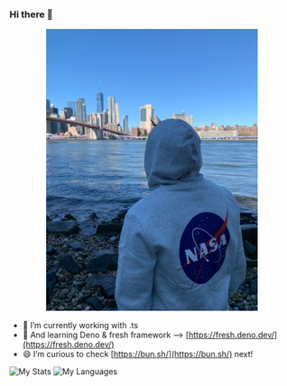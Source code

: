 ### Hi there 👋

<p align="center">
  <img src="./Brooklyn.jpg" height="500">
 </p>

- 🔭  I’m currently working with .ts
- 🌱  And learning Deno & fresh framework --> [https://fresh.deno.dev/](https://fresh.deno.dev/)
- 😄  I’m curious to check [https://bun.sh/](https://bun.sh/) next!

![My Stats](https://github-readme-stats.vercel.app/api?username=zk182&show_icons=true&count_private=true&include_all_commits=true&hide_border=true&hide_title=true)
![My Languages](https://github-readme-stats.anuraghazra1.vercel.app/api/top-langs/?username=zk182&count_private=true&layout=compact&hide_title=true&&hide_border=true&langs_count=7&hide=html)


<!--
**zk182/zk182** is a ✨ _special_ ✨ repository because its `README.md` (this file) appears on your GitHub profile.

Here are some ideas to get you started:

- 🔭 I’m currently working on ...
- 🌱 I’m currently learning ...
- 👯 I’m looking to collaborate on ...
- 🤔 I’m looking for help with ...
- 💬 Ask me about ...
- 📫 How to reach me: ...
- 😄 Pronouns: ...
- ⚡ Fun fact: ...
-->
